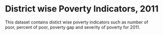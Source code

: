 # District wise Poverty Indicators, 2011

This dataset contains distict wise poverty indicators such as number of poor, percent of poor, poverty gap and severity of poverty for 2011.